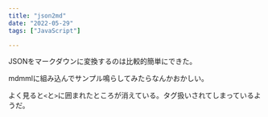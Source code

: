 ```yaml
---
title: "json2md"
date: "2022-05-29"
tags: ["JavaScript"]

---
```


JSONをマークダウンに変換するのは比較的簡単にできた。

mdmmlに組み込んでサンプル鳴らしてみたらなんかおかしい。

よく見ると`<`と`>`に囲まれたところが消えている。タグ扱いされてしまっているようだ。
